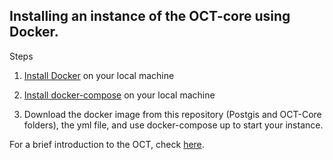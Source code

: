 ## Installing an instance of the OCT-core using Docker.

Steps

1. [Install Docker](https://docs.docker.com/machine/install-machine/) on your local machine

2. [Install docker-compose](https://docs.docker.com/compose/install/) on your local machine 

3. Download the docker image from this repository (Postgis and OCT-Core folders), the yml file, and use docker-compose up to start your instance.

For a brief introduction to the OCT, check [here](https://github.com/geo-c/OCT-Core).
